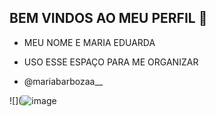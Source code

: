## BEM VINDOS AO MEU PERFIL 👋

- MEU NOME E MARIA EDUARDA
- USO ESSE ESPAÇO PARA ME ORGANIZAR

- @mariabarbozaa__

![](![image](https://github.com/user-attachments/assets/5f265264-d2cd-43d1-96d9-441b2af41b85)

